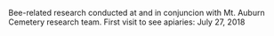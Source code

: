Bee-related research conducted at and in conjuncion with Mt. Auburn Cemetery research team.
First visit to see apiaries: July 27, 2018
